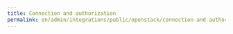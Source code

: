```yaml
---
title: Connection and authorization
permalink: en/admin/integrations/public/openstack/сonnection-and-authorization.html
---
```

